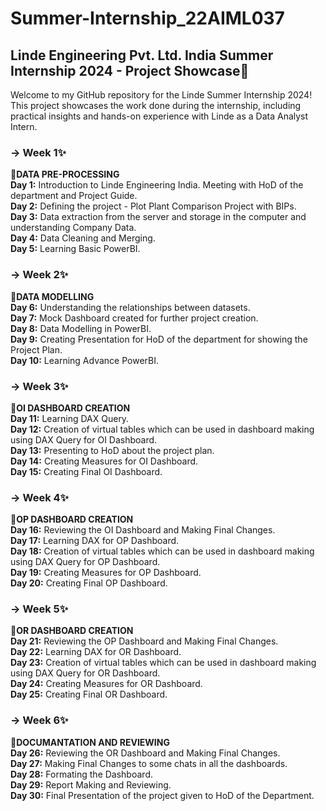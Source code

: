 # Summer-Internship_22AIML037
## Linde Engineering Pvt. Ltd. India Summer Internship 2024 - Project Showcase💫
Welcome to my GitHub repository for the Linde Summer Internship 2024! This project showcases the work done during the internship, including practical insights and hands-on experience with Linde as a Data Analyst Intern.
### -> Week 1✨
**🌟DATA PRE-PROCESSING**</br>
  **Day 1:** Introduction to Linde Engineering India. Meeting with HoD of the department and Project Guide.</br>
  **Day 2:** Defining the project - Plot Plant Comparison Project with BIPs.</br>
  **Day 3:** Data extraction from the server and storage in the computer and understanding Company Data.</br>
  **Day 4:** Data Cleaning and Merging.</br>
  **Day 5:** Learning Basic PowerBI.</br>
### -> Week 2✨
**🌟DATA MODELLING**</br>
  **Day 6:** Understanding the relationships between datasets.</br>
  **Day 7:** Mock Dashboard created for further project creation.</br>
  **Day 8:** Data Modelling in PowerBI.</br>
  **Day 9:** Creating Presentation for HoD of the department for showing the Project Plan.</br>
  **Day 10:** Learning Advance PowerBI.</br>
### -> Week 3✨
**🌟OI DASHBOARD CREATION**</br>
  **Day 11:** Learning DAX Query.</br>
  **Day 12:** Creation of virtual tables which can be used in dashboard making using DAX Query for OI Dashboard.</br>
  **Day 13:** Presenting to HoD about the project plan.</br>
  **Day 14:** Creating Measures for OI Dashboard.</br>
  **Day 15:** Creating Final OI Dashboard.</br>
### -> Week 4✨
**🌟OP DASHBOARD CREATION**</br>
  **Day 16:** Reviewing the OI Dashboard and Making Final Changes.</br>
  **Day 17:** Learning DAX for OP Dashboard.</br>
  **Day 18:** Creation of virtual tables which can be used in dashboard making using DAX Query for OP Dashboard.</br>
  **Day 19:** Creating Measures for OP Dashboard.</br>
  **Day 20:** Creating Final OP Dashboard.</br>
### -> Week 5✨
**🌟OR DASHBOARD CREATION**</br>
  **Day 21:** Reviewing the OP Dashboard and Making Final Changes.</br>
  **Day 22:** Learning DAX for OR Dashboard.</br>
  **Day 23:** Creation of virtual tables which can be used in dashboard making using DAX Query for OR Dashboard.</br>
  **Day 24:** Creating Measures for OR Dashboard.</br>
  **Day 25:** Creating Final OR Dashboard.</br>
### -> Week 6✨
**🌟DOCUMANTATION AND REVIEWING**</br>
  **Day 26:** Reviewing the OR Dashboard and Making Final Changes.</br>
  **Day 27:** Making Final Changes to some chats in all the dashboards. </br>
  **Day 28:** Formating the Dashboard.</br>
  **Day 29:** Report Making and Reviewing.</br>
  **Day 30:** Final Presentation of the project given to HoD of the Department.</br>
